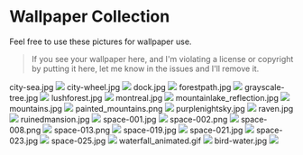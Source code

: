 Wallpaper Collection
====================

Feel free to use these pictures for wallpaper use.

> If you see your wallpaper here, and I'm violating a license or copyright by putting it here, let me know in the issues and I'll remove it.

city-sea.jpg
![](city-sea.jpg)
city-wheel.jpg
![](city-wheel.jpg)
dock.jpg
![](dock.jpg)
forestpath.jpg
![](forestpath.jpg)
grayscale-tree.jpg
![](grayscale-tree.jpg)
lushforest.jpg
![](lushforest.jpg)
montreal.jpg
![](montreal.jpg)
mountainlake\_reflection.jpg
![](mountainlake_reflection.jpg)
mountains.jpg
![](mountains.jpg)
painted\_mountains.png
![](painted_mountains.png)
purplenightsky.jpg
![](purplenightsky.jpg)
raven.jpg
![](raven.jpg)
ruinedmansion.jpg
![](ruinedmansion.jpg)
space-001.jpg
![](space-001.jpg)
space-002.png
![](space-002.png)
space-008.png
![](space-008.png)
space-013.png
![](space-013.png)
space-019.jpg
![](space-019.jpg)
space-021.jpg
![](space-021.jpg)
space-023.jpg
![](space-023.jpg)
space-025.jpg
![](space-025.jpg)
waterfall\_animated.gif
![](waterfall_animated.gif)
bird-water.jpg
![](bird-water.jpg)
